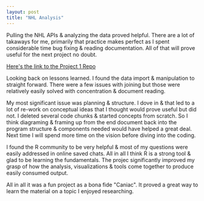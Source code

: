 ```yaml
---
layout: post
title: "NHL Analysis"
---
```

Pulling the NHL APIs & analyzing the data proved helpful.  There are a lot of takaways for me, primarily that practice makes perfect as I spent considerable time bug fixing & reading documentation.  All of that will prove useful for the next project no doubt.

[Here's the link to the Project 1 Repo](https://github.com/tkidol/ST558-Project-1)

Looking back on lessons learned.  I found the data import & manipulation to straight forward.  There were a few issues with joining but those were relatively easily solved with concentration & document reading.  

My most significant issue was planning & structure.  I dove in & that led to a lot of re-work on conceptual ideas that I thought would prove useful but did not.  I deleted several code chunks & started concepts from scratch.  So I think diagraming & framing up from the end document back into the program structure & components needed would have helped a great deal.  Next time I will spend more time on the vision before diving into the coding.  

I found the R community to be very helpful & most of my questions were easily addressed in online saved chats.  All in all I think R is a strong tool & glad to be learning the fundamentals.  The projec significantly improved my grasp of how the analysis, visualizations & tools come together to produce easily consumed output.

All in all it was a fun project as a bona fide "Caniac".  It proved a great way to learn the material on a topic I enjoyed researching.  
